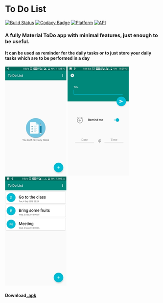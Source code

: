 # To Do List
[![Build Status](https://travis-ci.org/rob729/To_Do_List.svg?branch=master)](https://travis-ci.org/rob729/To_Do_List)
[![Codacy Badge](https://api.codacy.com/project/badge/Grade/c9e2c6ce10394cc09d40603e296edb15)](https://app.codacy.com/app/rob729/To_Do_List?utm_source=github.com&utm_medium=referral&utm_content=rob729/To_Do_List&utm_campaign=Badge_Grade_Dashboard)
[![Platform](https://img.shields.io/badge/platform-android-blue.svg)](http://developer.android.com/index.html)
[![API](https://img.shields.io/badge/API-19%2B-blue.svg?style=flat)](https://android-arsenal.com/api?level=19)
### A fully Material ToDo app with minimal features, just enough to be useful.
#### It can be used as reminder for the daily tasks or to just store your daily tasks which are to be performed in a day

![](https://raw.githubusercontent.com/rob729/To_Do_List/master/to_do_3.png)
![](https://raw.githubusercontent.com/rob729/To_Do_List/master/to_do_2.png)
![](https://raw.githubusercontent.com/rob729/To_Do_List/master/to_do_1.png)

#### Download[ .apk](https://drive.google.com/file/d/12bjGuyw7EgGlr8tW6Of22M2WpgEjKMQM/view?usp=sharing)

